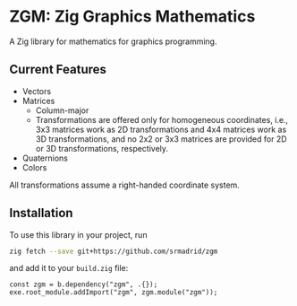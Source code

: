 # ZGM: Zig Graphics Mathematics

A Zig library for mathematics for graphics programming.

## Current Features

- Vectors
- Matrices
  - Column-major
  - Transformations are offered only for homogeneous coordinates, i.e., 3x3 matrices work as 2D transformations and 4x4 matrices work as 3D transformations, and no 2x2 or 3x3 matrices are provided for 2D or 3D transformations, respectively.
- Quaternions
- Colors

All transformations assume a right-handed coordinate system.

## Installation

To use this library in your project, run

```bash
zig fetch --save git+https://github.com/srmadrid/zgm
```

and add it to your `build.zig` file:

```zig
const zgm = b.dependency("zgm", .{});
exe.root_module.addImport("zgm", zgm.module("zgm"));
```
